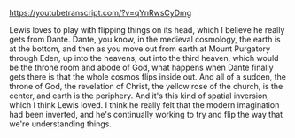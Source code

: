 https://youtubetranscript.com/?v=qYnRwsCyDmg

 Lewis loves to play with flipping things on its head, which I believe he really gets from Dante. Dante, you know, in the medieval cosmology, the earth is at the bottom, and then as you move out from earth at Mount Purgatory through Eden, up into the heavens, out into the third heaven, which would be the throne room and abode of God, what happens when Dante finally gets there is that the whole cosmos flips inside out. And all of a sudden, the throne of God, the revelation of Christ, the yellow rose of the church, is the center, and earth is the periphery. And it's this kind of spatial inversion, which I think Lewis loved. I think he really felt that the modern imagination had been inverted, and he's continually working to try and flip the way that we're understanding things.